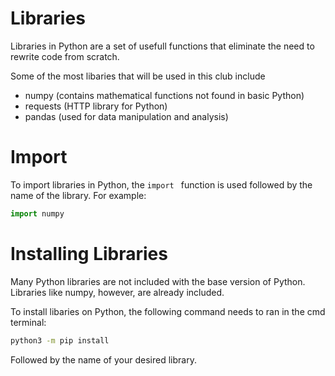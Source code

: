 # Libraries 

Libraries in Python are a set of usefull functions that eliminate the need to rewrite code from scratch.

Some of the most libaries that will be used in this club include
- numpy (contains mathematical functions not found in basic Python)
- requests (HTTP library for Python)
- pandas (used for data manipulation and analysis)

# Import 

To import libraries in Python, the `import ` function is used followed by the name of the library. For example: 
```py
import numpy
```
# Installing Libraries 

Many Python libraries are not included with the base version of Python. Libraries like numpy, however, are already included.

To install libaries on Python, the following command needs to ran in the cmd terminal: 

```sh
python3 -m pip install
```
Followed by the name of your desired library.
